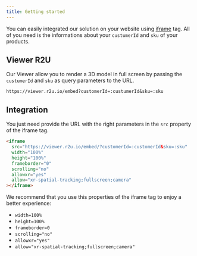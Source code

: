 ```yaml
---
title: Getting started
---
```


You can easily integrated our solution on your website using [iframe](https://developer.mozilla.org/pt-BR/docs/Web/HTML/Element/iframe) tag. All of you need is the informations about your `custumerId` and `sku` of your products.

## Viewer R2U

Our Viewer allow you to render a 3D model in full screen by passing the `custumerId` and `sku` as query parameters to the URL.

```
https://viewer.r2u.io/embed?customerId=:custumerId&sku=:sku
```

## Integration

You just need provide the URL with the right parameters in the `src` property of the iframe tag.

```html
<iframe
  src="https://viewer.r2u.io/embed/?customerId=:customerId&sku=:sku"
  width="100%"
  height="100%"
  frameborder="0"
  scrolling="no"
  allowxr="yes"
  allow="xr-spatial-tracking;fullscreen;camera"
></iframe>
```

We recommend that you use this properties of the iframe tag to enjoy a better experience:

- `width=100%`
- `height=100%`
- `frameborder=0`
- `scrolling="no"`
- `allowxr="yes"`
- `allow="xr-spatial-tracking;fullscreen;camera"`
